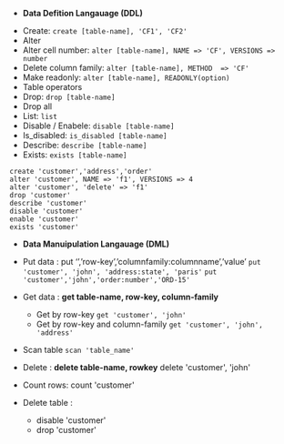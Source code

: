 * **Data Defition Langauage (DDL)**

- Create: `create [table-name], 'CF1', 'CF2'`
- Alter
 - Alter cell number: `alter [table-name], NAME => 'CF', VERSIONS => number`
 - Delete column family: `alter [table-name], METHOD  => 'CF'`
 - Make readonly: `alter [table-name], READONLY(option)`
 - Table operators 
- Drop: `drop [table-name]`
- Drop all
- List: `list`
- Disable / Enabele: `disable [table-name]`
- Is_disabled: `is_disabled [table-name]`
- Describe: `describe [table-name]`
- Exists: `exists [table-name]`

```
create 'customer','address','order'
alter 'customer', NAME => 'f1', VERSIONS => 4
alter 'customer', 'delete' => 'f1'
drop 'customer'
describe 'customer'
disable 'customer'
enable 'customer'
exists 'customer'
```

* **Data Manuipulation Langauage (DML)**

* Put data : put ‘<table-name>’,’row-key’,’columnfamily:columnname’,’value’
	```put 'customer', 'john', 'address:state', 'paris'```
	```put 'customer','john','order:number','ORD-15'```
	
* Get data : **get table-name, row-key, column-family**
	* Get by row-key
		```get 'customer', 'john'```
	* Get by row-key and column-family
		```get 'customer', 'john', 'address'```
		
* Scan table
	 ```scan 'table_name'```
	
- Delete : **delete table-name, rowkey**
	delete 'customer', 'john'
	
- Count rows: 
	count 'customer'
	
- Delete table : 
	- disable 'customer'
	- drop 'customer' 

